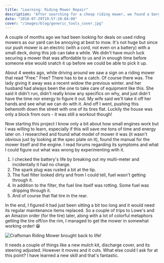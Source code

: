 ```yaml
---
title: "Learning: Riding Mower Repair"
description: "After searching for a cheap riding mower, we found a bargain: Free. Of course that brings with it its own adventure. Time to add another trade to my belt of things I needed to know."
date: "2018-07-29T19:57:28-04:00"
cover: "/images/blog/generic_tools_cover.jpg"
---
```


A couple of months ago we had been looking for deals on used riding mowers as our yard can be annoying at best to mow. It's not huge but since our push mower is an electric (with a cord, not even on a battery) with a small deck, doing this job can take a while. We didn't have much luck securing a mower that was affordable to us and in enough time before someone else would snatch it up before we could be able to pick it up.

About 4 weeks ago, while driving around we saw a sign on a riding mower that read "Free." Free? There has to be a catch. Of course there was. The lady giving it away was a recent widow the previous winter. and her husband had always been the one to take care of equipment like this. She said it didn't run, didn't really know any specifics on why, and just didn't have the time nor energy to figure it out. My wife said we'll take it off her hands and see what we can do with it. And off I went, pushing this behemoth down the street with one of its tires flat. Luckily the house was only a block from ours - it was still a workout though!

Now starting this project I know only a bit about how small engines work but I was willing to learn, especially if this will save me tons of time and energy later on. I researched and found what model of mower it was (it wasn't obvious just by looking at the spec plate on it), found the manual for the mower itself and the engine. I read forums regarding its symptoms and what I could figure out what was wrong by experimenting with it.

1. I checked the battery's life by breaking out my multi-meter and incidentally it had no charge.
2. The spark plug was rusted a bit at the tip.
3. The fuel filter looked dirty and from I could tell, fuel wasn't getting through it.
4. In addition to the filter, the fuel line itself was rotting. Some fuel was dripping through it.
5. And of course that flat tire in the rear.

In the end, I figured it had just been sitting a bit too long and it would need its regular maintenance items replaced. So a couple of trips to Lowe's and an Amazon order (for the tire) later, along with a lot of colorful metaphors getting the tire off/on the rim, I managed to get the mower in somewhat working order! 😁

![Craftsman Riding Mower brought back to life!](/images/blog/craftsman_riding_mower.jpg)

It needs a couple of things like a new mulch kit, discharge cover, and its steering adjusted. However it moves and it cuts. What else could I ask for at this point? I have learned a new skill and that's fantastic.
